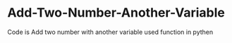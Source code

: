 # Add-Two-Number-Another-Variable
Code is Add two number with another variable used function in  pythen

